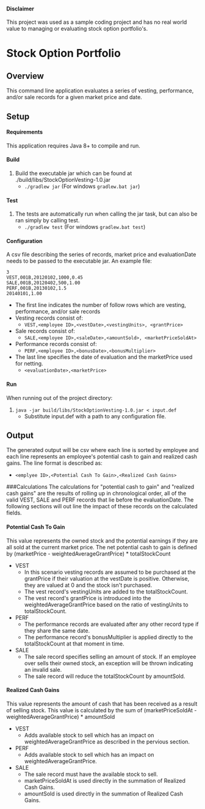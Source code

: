 
#### Disclaimer
This project was used as a sample coding project and has no real world value to managing or evaluating stock option portfolio's. 

# Stock Option Portfolio

## Overview

This command line application evaluates a series of vesting, performance, and/or sale records for a given market price and date.

## Setup
#### Requirements
This application requires Java 8+ to compile and run.

#### Build
1) Build the executable jar which can be found at ./build/libs/StockOptionVesting-1.0.jar
    - ```./gradlew jar``` (For windows ```gradlew.bat jar```) 

#### Test
1) The tests are automatically run when calling the jar task, but can also be ran simply by calling test.
    - ```./gradlew test``` (For windows ```gradlew.bat test```) 

#### Configuration
A csv file describing the series of records, market price and evaluationDate needs to be passed to the executable jar. An example file:
```
3
VEST,001B,20120102,1000,0.45
SALE,001B,20120402,500,1.00
PERF,001B,20130102,1.5
20140101,1.00
```
- The first line indicates the number of follow rows which are vesting, performance, and/or sale records
- Vesting records consist of: 
    - ```VEST,<employee ID>,<vestDate>,<vestingUnits>, <grantPrice>```
- Sale records consist of: 
    - ```SALE,<employee ID>,<saleDate>,<amountSold>, <marketPriceSoldAt>```
- Performance records consist of: 
    - ```PERF,<employee ID>,<bonusDate>,<bonusMultiplier>```
- The last line specifies the date of evaluation and the marketPrice used for netting.
    - ```<evaluationDate>,<marketPrice>```
#### Run
When running out of the project directory:
1) ```java -jar build/libs/StockOptionVesting-1.0.jar < input.def```
    - Substitute input.def with a path to any configuration file.
## Output
The generated output will be csv where each line is sorted by employee and each line represents an employee's potential cash to gain and realized cash gains. The line format is described as:
- ```<emplyee ID>,<Potential Cash To Gain>,<Realized Cash Gains>```

###Calculations
The calculations for "potential cash to gain" and "realized cash gains" are the results of rolling up in chronological order, all of the valid VEST, SALE and PERF records that lie before the evaluationDate.
The following sections will out line the impact of these records on the calculated fields.
#### Potential Cash To Gain
This value represents the owned stock and the potential earnings if they are all sold at the current market price. The net potential cash to gain is defined by (marketPrice - weightedAverageGrantPrice) * totalStockCount
- VEST 
    - In this scenario vesting records are assumed to be purchased at the grantPrice if their valuation at the vestDate is positive.  Otherwise, they are valued at 0 and the stock isn't purchased.
    - The vest record's vestingUnits are added to the totalStockCount.
    - The vest record's grantPrice is introduced into the weightedAverageGrantPrice based on the ratio of vestingUnits to totalStockCount.
- PERF
    - The performance records are evaluated after any other record type if they share the same date.
    - The performance record's bonusMultiplier is applied directly to the totalStockCount at that moment in time.
- SALE
    - The sale record specifies selling an amount of stock. If an employee over sells their owned stock, an exception will be thrown indicating an invalid sale.
    - The sale record will reduce the totalStockCount by amountSold.
    
#### Realized Cash Gains
This value represents the amount of cash that has been received as a result of selling stock. This value is calculated by the sum of (marketPriceSoldAt - weightedAverageGrantPrice) * amountSold
- VEST
    - Adds available stock to sell which has an impact on weightedAverageGrantPrice as described in the pervious section.
- PERF
    - Adds available stock to sell which has an impact on weightedAverageGrantPrice.
- SALE
    - The sale record must have the available stock to sell.
    - marketPriceSoldAt is used directly in the summation of Realized Cash Gains.
    - amountSold is used directly in the summation of Realized Cash Gains.
